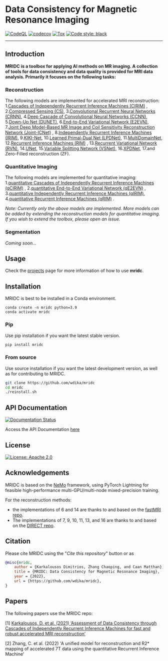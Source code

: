 # Data Consistency for Magnetic Resonance Imaging

[![CodeQL](https://github.com/wdika/mridc/actions/workflows/codeql-analysis.yml/badge.svg)](https://github.com/wdika/mridc/actions/workflows/codeql-analysis.yml)
[![codecov](https://codecov.io/gh/wdika/mridc/branch/main/graph/badge.svg?token=KPPQ33DOTF)](https://codecov.io/gh/wdika/mridc)
[![Tox](https://github.com/wdika/mridc/actions/workflows/tox.yml/badge.svg)](https://github.com/wdika/mridc/actions/workflows/tox.yml)
<a href="https://github.com/psf/black"><img alt="Code style: black" src="https://img.shields.io/badge/code%20style-black-000000.svg"></a>

---

## Introduction

**MRIDC is a toolbox for applying AI methods on MR imaging. A collection of tools for data consistency and data quality
is provided for MRI data analysis. Primarily it focuses on the following tasks:**

### **Reconstruction**

The following models are implemented for accelerated MRI reconstruction:
1.[Cascades of Independently Recurrent Inference Machines (CIRIM)](https://iopscience.iop.org/article/10.1088/1361-6560/ac6cc2)
,
2.[Compressed Sensing (CS)](https://ieeexplore.ieee.org/document/4472246),
3.[Convolutional Recurrent Neural Networks (CRNN)](https://ieeexplore.ieee.org/document/8425639),
4.[Deep Cascade of Convolutional Neural Networks (CCNN)](https://ieeexplore.ieee.org/document/8067520),
5.[Down-Up Net (DUNET)](https://onlinelibrary.wiley.com/doi/10.1002/mrm.28827),
6.[End-to-End Variational Network (E2EVN)](https://link.springer.com/chapter/10.1007/978-3-030-59713-9_7),
7.[Joint Deep Model-Based MR Image and Coil Sensitivity Reconstruction Network (Joint-ICNet)](https://ieeexplore.ieee.org/document/9578412)
,
8.[Independently Recurrent Inference Machines (IRIM)](http://arxiv.org/abs/2012.07819),
9.[KIKI-Net](https://onlinelibrary.wiley.com/doi/10.1002/mrm.27201),
10.[Learned Primal-Dual Net (LPDNet)](https://ieeexplore.ieee.org/document/8271999),
11.[MultiDomainNet](https://www.ncbi.nlm.nih.gov/pmc/articles/PMC8428775/),
12.[Recurrent Inference Machines (RIM)](https://www.sciencedirect.com/science/article/abs/pii/S1361841518306078?via%3Dihub)
,
13.[Recurrent Variational Network (RVN)](https://arxiv.org/abs/2111.09639),
14.[UNet](https://link.springer.com/chapter/10.1007/978-3-319-24574-4_28),
15.[Variable Splitting Network (VSNet)](https://dl.acm.org/doi/abs/10.1007/978-3-030-32251-9_78),
16.[XPDNet](https://arxiv.org/abs/2010.07290),
17.and Zero-Filled reconstruction (ZF).

### **Quantitative Imaging**

The following models are implemented for quantitative imaging:
1.[quantitative Cascades of Independently Recurrent Inference Machines (qCIRIM)](https://iopscience.iop.org/article/10.1088/1361-6560/ac6cc2)
,
2.[quantitative End-to-End Variational Network (qE2EVN)](https://link.springer.com/chapter/10.1007/978-3-030-59713-9_7)
,
3.[quantitative Independently Recurrent Inference Machines (qIRIM)](http://arxiv.org/abs/2012.07819),
4.[quantitative Recurrent Inference Machines (qRIM)](https://www.sciencedirect.com/science/article/abs/pii/S1361841518306078?via%3Dihub)
.

_Note: Currently only the above models are implemented. More models can be added by extending the reconstruction models
for quantitative imaging. If you wish to extend the toolbox, please open an issue._

### **Segmentation**

_Coming soon..._

## Usage

Check the [projects](https://github.com/wdika/mridc/blob/main/projects/README.md) page for more information of how to
use **mridc**.

## Installation

MRIDC is best to be installed in a Conda environment.

    conda create -n mridc python=3.9
    conda activate mridc

### Pip

Use pip installation if you want the latest stable version.

```bash
pip install mridc
```

### From source

Use source installation if you want the latest development version, as well as for contributing to MRIDC.

```bash
git clone https://github.com/wdika/mridc
cd mridc
./reinstall.sh
```

## API Documentation

[![Documentation Status](https://readthedocs.org/projects/mridc/badge/?version=latest)](https://mridc.readthedocs.io/en/latest/?badge=latest)

Access the API Documentation [here](https://mridc.readthedocs.io/en/latest/modules.html)

## License

[![License: Apache 2.0](https://img.shields.io/badge/License-Apache%202.0-blue.svg)](https://opensource.org/licenses/Apache-2.0)

## Acknowledgements

MRIDC is based on the [NeMo](https://github.com/NVIDIA/NeMo) framework, using PyTorch Lightning for feasible
high-performance multi-GPU/multi-node mixed-precision training.

For the reconstruction methods:

- the implementations of 6 and 14 are thanks to and based on
  the [fastMRI repo](https://github.com/facebookresearch/fastMRI).
- The implementations of 7, 9, 10, 11, 13, and 16 are thanks to and based on
  the [DIRECT repo](https://github.com/NKI-AI/direct).

## Citation

Please cite MRIDC using the "_Cite this repository_" button or as

```BibTeX
@misc{mridc,
    author = {Karkalousos Dimitrios, Zhang Chaoping, and Caan Matthan},
    title = {MRIDC: Data Consistency for Magnetic Resonance Imaging},
    year = {2022},
    url = {https://github.com/wdika/mridc},
}
```

## Papers

The following papers use the MRIDC repo:

[1] [Karkalousos, D. et al. (2021) ‘Assessment of Data Consistency through Cascades of Independently Recurrent
Inference Machines for fast and robust accelerated MRI reconstruction’](https://iopscience.iop.org/article/10.1088/1361-6560/ac6cc2)

[2] Zhang, C. et al. (2022) 'A unified model for reconstruction and R2* mapping of accelerated 7T data using the
quantitative Recurrent Inference Machine'
